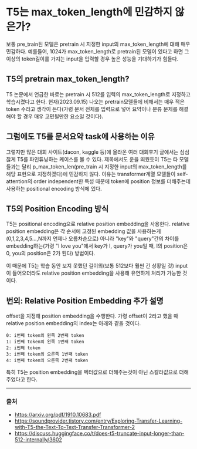 # T5는 max_token_length에 민감하지 않은가?
보통 pre_train된 모델은 pretrain 시 지정한 input의 max_token_length에 대해 매우 민감하다. 예를들어, 1024가 max_token_length로 pretrain된 모델이 있다고 하면 그 이상의 token길이를 가지는 input을 입력할 경우 높은 성능을 기대하기가 힘들다.

## T5의 pretrain max_token_length?
T5 논문에서 언급한 바로는 pretrain 시 512를 입력의 max_token_length로 지정하고 학습시켰다고 한다. 현재(2023.09.15) 나오는 pretrain모델들에 비해서는 매우 적은 token 수라고 생각이 든다(가령 문서 전체를 입력으로 넣어 요약이나 분류 문제를 해결해야 할 경우 매우 고민될만한 요소일 것이다).

## 그럼에도 T5를 문서요약 task에 사용하는 이유
그렇지만 많은 대회 사이트(dacon, kaggle 등)에 올라온 여러 대회후기 글에서는 심심찮게 T5를 파인튜닝하는 케이스를 볼 수 있다. 제목에서도 운을 띄웠듯이 T5는 타 모델들과는 달리 p_max_token_len(pre_train 시 지정한 input의 max_token_length를 해당 표현으로 지정하겠다)에 민감하지 않다. 이유는 transformer계열 모델들이 self-attention의 order independent한 특성 때문에 token에 position 정보를 더해주는데 사용하는 positional encoding 방식에 있다.

## T5의 Position Encoding 방식
T5는 positional encoding으로 relative position embedding을 사용한다. relative position embedding은 각 순서에 고정된 embedding 값을 사용하는게(0,1,2,3,4,5...,N까지 언제나 오름차순으로) 아니라 "key"와 "query"간의 차이를 embedding하는(가령 "I love you"에서 key가 I, query가 you일 때, I의 position은 0, you의 position은 2가 된다) 방법이다. 

이 때문에 T5는 학습 동안 보지 못했던 길이의(보통 512보다 훨씬 긴 상황일 것) input이 들어오더라도 relative position embedding을 사용해 유연하게 처리가 가능한 것이다. 

## 번외: Relative Position Embedding 추가 설명
offset을 지정해 position embedding을 수행한다. 가령 offset이 2라고 했을 때 relative position embedding의 index는 아래와 같을 것이다.
```
0: i번째 token의 왼쪽 2번째 token
1: i번째 token의 왼쪽 1번째 token
2: i번째 token
3: i번째 token의 오른쪽 1번째 token
4: i번째 token의 오른쪽 2번째 token
```
특히 T5는 position embedding을 벡터값으로 더해주는것이 아닌 스칼라값으로 더해주었다고 한다.

---------
### 출처
* https://arxiv.org/pdf/1910.10683.pdf
* https://soundprovider.tistory.com/entry/Exploring-Transfer-Learning-with-T5-the-Text-To-Text-Transfer-Transformer-2
* https://discuss.huggingface.co/t/does-t5-truncate-input-longer-than-512-internally/3602